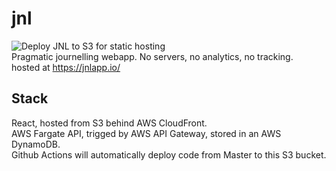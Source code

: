 # jnl 
![Deploy JNL to S3 for static hosting](https://github.com/odrusso/jnl/workflows/Deploy%20JNL%20to%20S3%20for%20static%20hosting/badge.svg)  
Pragmatic journelling webapp. No servers, no analytics, no tracking.  
hosted at https://jnlapp.io/

## Stack
React, hosted from S3 behind AWS CloudFront.  
AWS Fargate API, trigged by AWS API Gateway, stored in an AWS DynamoDB.  
Github Actions will automatically deploy code from Master to this S3 bucket.
